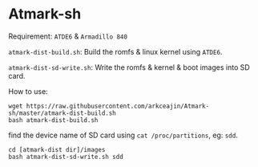 # Atmark-sh

Requirement: `ATDE6` & `Armadillo 840`

`atmark-dist-build.sh`: Build the romfs & linux kernel using `ATDE6`.

`atmark-dist-sd-write.sh`: Write the romfs & kernel & boot images into SD card.

How to use:

```
wget https://raw.githubusercontent.com/arkceajin/Atmark-sh/master/atmark-dist-build.sh
bash atmark-dist-build.sh
```
find the device name of SD card using `cat /proc/partitions`, eg: `sdd`.

```
cd [atmark-dist dir]/images
bash atmark-dist-sd-write.sh sdd
```
